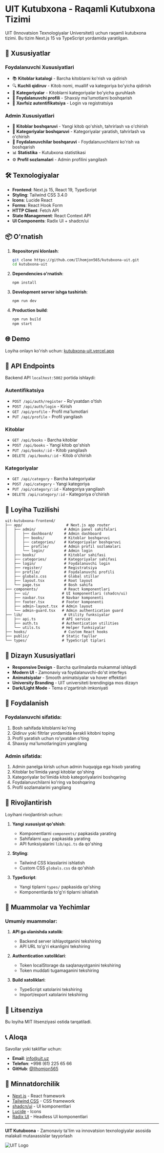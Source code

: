 # UIT Kutubxona - Raqamli Kutubxona Tizimi

UIT (Innovatsion Texnologiyalar Universiteti) uchun raqamli kutubxona tizimi. Bu tizim Next.js 15 va TypeScript yordamida yaratilgan.

## 🚀 Xususiyatlar

### Foydalanuvchi Xususiyatlari

* 📚 **Kitoblar katalogi** - Barcha kitoblarni ko'rish va qidirish
* 🔍 **Kuchli qidiruv** - Kitob nomi, muallif va kategoriya bo'yicha qidirish
* 📂 **Kategoriyalar** - Kitoblarni kategoriyalar bo'yicha guruhlash
* 👤 **Foydalanuvchi profili** - Shaxsiy ma'lumotlarni boshqarish
* 🔐 **Xavfsiz autentifikatsiya** - Login va registratsiya

### Admin Xususiyatlari

* 📖 **Kitoblar boshqaruvi** - Yangi kitob qo'shish, tahrirlash va o'chirish
* 📁 **Kategoriyalar boshqaruvi** - Kategoriyalar yaratish, tahrirlash va o'chirish
* 👥 **Foydalanuvchilar boshqaruvi** - Foydalanuvchilarni ko'rish va boshqarish
* 📊 **Statistika** - Kutubxona statistikasi
* ⚙️ **Profil sozlamalari** - Admin profilini yangilash

## 🛠️ Texnologiyalar

* **Frontend**: Next.js 15, React 19, TypeScript
* **Styling**: Tailwind CSS 3.4.0
* **Icons**: Lucide React
* **Forms**: React Hook Form
* **HTTP Client**: Fetch API
* **State Management**: React Context API
* **UI Components**: Radix UI + shadcn/ui

## 📦 O'rnatish

1. **Repositoryni klonlash**:
   ```bash
   git clone https://github.com/Ilhomjon565/kutubxona-uit.git
   cd kutubxona-uit
   ```

2. **Dependencies o'rnatish**:
   ```bash
   npm install
   ```

3. **Development server ishga tushirish**:
   ```bash
   npm run dev
   ```

4. **Production build**:
   ```bash
   npm run build
   npm start
   ```

## 🌐 Demo

Loyiha onlayn ko'rish uchun: [kutubxona-uit.vercel.app](https://kutubxona-uit.vercel.app)

## 📡 API Endpoints

Backend API `localhost:5002` portida ishlaydi:

### Autentifikatsiya

* `POST /api/auth/register` - Ro'yxatdan o'tish
* `POST /api/auth/login` - Kirish
* `GET /api/profile` - Profil ma'lumotlari
* `PUT /api/profile` - Profil yangilash

### Kitoblar

* `GET /api/books` - Barcha kitoblar
* `POST /api/books` - Yangi kitob qo'shish
* `PUT /api/books/:id` - Kitob yangilash
* `DELETE /api/books/:id` - Kitob o'chirish

### Kategoriyalar

* `GET /api/category` - Barcha kategoriyalar
* `POST /api/category` - Yangi kategoriya
* `PUT /api/category/:id` - Kategoriya yangilash
* `DELETE /api/category/:id` - Kategoriya o'chirish

## 📁 Loyiha Tuzilishi

```
uit-kutubxona-frontend/
├── app/                    # Next.js app router
│   ├── admin/             # Admin panel sahifalari
│   │   ├── dashboard/     # Admin dashboard
│   │   ├── books/         # Kitoblar boshqaruvi
│   │   ├── categories/    # Kategoriyalar boshqaruvi
│   │   ├── profile/       # Admin profil sozlamalari
│   │   └── login/         # Admin login
│   ├── books/             # Kitoblar sahifasi
│   ├── categories/        # Kategoriyalar sahifasi
│   ├── login/             # Foydalanuvchi login
│   ├── register/          # Registratsiya
│   ├── profile/           # Foydalanuvchi profili
│   ├── globals.css        # Global stillar
│   ├── layout.tsx         # Root layout
│   └── page.tsx           # Bosh sahifa
├── components/            # React komponentlari
│   ├── ui/               # UI komponentlari (shadcn/ui)
│   ├── navbar.tsx        # Navbar komponenti
│   ├── footer.tsx        # Footer komponenti
│   ├── admin-layout.tsx  # Admin layout
│   └── admin-guard.tsx   # Admin authentication guard
├── lib/                   # Utility funksiyalar
│   ├── api.ts            # API service
│   ├── auth.ts           # Authentication utilities
│   └── utils.ts          # Helper funksiyalar
├── hooks/                 # Custom React hooks
├── public/               # Static fayllar
└── types/                # TypeScript tiplari
```

## 🎨 Dizayn Xususiyatlari

* **Responsive Design** - Barcha qurilmalarda mukammal ishlaydi
* **Modern UI** - Zamonaviy va foydalanuvchi-do'st interfeys
* **Animatsiyalar** - Smooth animatsiyalar va hover effektlari
* **University Branding** - UIT universiteti brendingiga mos dizayn
* **Dark/Light Mode** - Tema o'zgartirish imkoniyati

## 🔧 Foydalanish

### Foydalanuvchi sifatida:

1. Bosh sahifada kitoblarni ko'ring
2. Qidiruv yoki filtrlar yordamida kerakli kitobni toping
3. Profil yaratish uchun ro'yxatdan o'ting
4. Shaxsiy ma'lumotlaringizni yangilang

### Admin sifatida:

1. Admin panelga kirish uchun admin huquqiga ega hisob yarating
2. Kitoblar bo'limida yangi kitoblar qo'shing
3. Kategoriyalar bo'limida kitob kategoriyalarini boshqaring
4. Foydalanuvchilarni ko'ring va boshqaring
5. Profil sozlamalarini yangilang

## 🚀 Rivojlantirish

Loyihani rivojlantirish uchun:

1. **Yangi xususiyat qo'shish**:
   * Komponentlarni `components/` papkasida yarating
   * Sahifalarni `app/` papkasida yarating
   * API funksiyalarini `lib/api.ts` da qo'shing

2. **Styling**:
   * Tailwind CSS klasslarini ishlatish
   * Custom CSS `globals.css` da qo'shish

3. **TypeScript**:
   * Yangi tiplarni `types/` papkasida qo'shing
   * Komponentlarda to'g'ri tiplarni ishlatish

## 🐛 Muammolar va Yechimlar

### Umumiy muammolar:

1. **API ga ulanishda xatolik**:
   * Backend server ishlayotganini tekshiring
   * API URL to'g'ri ekanligini tekshiring

2. **Authentication xatoliklari**:
   * Token localStorage da saqlanayotganini tekshiring
   * Token muddati tugamaganini tekshiring

3. **Build xatoliklari**:
   * TypeScript xatolarini tekshiring
   * Import/export xatolarini tekshiring

## 📄 Litsenziya

Bu loyiha MIT litsenziyasi ostida tarqatiladi.

## 📞 Aloqa

Savollar yoki takliflar uchun:

* **Email**: info@uit.uz
* **Telefon**: +998 (61) 225 65 66
* **GitHub**: [@Ilhomjon565](https://github.com/Ilhomjon565)

## 🙏 Minnatdorchilik

* [Next.js](https://nextjs.org/) - React framework
* [Tailwind CSS](https://tailwindcss.com/) - CSS framework
* [shadcn/ui](https://ui.shadcn.com/) - UI komponentlari
* [Lucide](https://lucide.dev/) - Icons
* [Radix UI](https://www.radix-ui.com/) - Headless UI komponentlari

---

**UIT Kutubxona** - Zamonaviy ta'lim va innovatsion texnologiyalar asosida malakali mutaxassislar tayyorlash

![UIT Logo](https://uit.uz/logo.png)

